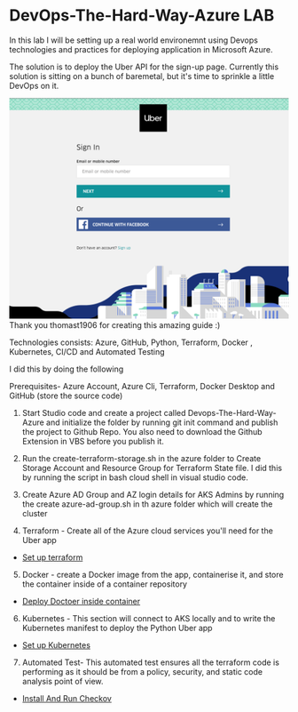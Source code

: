 # DevOps-The-Hard-Way-Azure LAB 

In this lab I will be setting up a real world environemnt using Devops technologies and practices for deploying application in Microsoft Azure. 

The solution is to deploy the Uber API for the sign-up page. Currently this solution is sitting on a bunch of baremetal, but it's time to sprinkle a little DevOps on it.

![](images/uber.png) Thank you thomast1906 for creating this amazing guide :) 

Technologies consists: Azure, GitHub, Python, Terraform, Docker , Kubernetes, CI/CD and Automated Testing 

I did this by doing the following 

Prerequisites- Azure Account, Azure Cli, Terraform, Docker Desktop  and GitHub (store the source code)

1) Start Studio code and create a project called Devops-The-Hard-Way-Azure and initialize the folder by running git init command and publish the project to Github Repo. You also need to download the Github Extension in VBS before you publish it.  

2) Run the create-terraform-storage.sh in the azure folder to Create Storage Account and Resource Group for Terraform State file. I did this by running the script in bash cloud shell in visual studio code.

3) Create Azure AD Group  and AZ login details for AKS Admins by running the create azure-ad-group.sh in th azure folder which will create the cluster 

4) Terraform - Create all of the Azure cloud services you'll need for the Uber app 

  - [Set up terraform](https://github.com/nicholaschangIT/DevOps-The-Hard-Way-Azure/blob/main/Terrform-Azure/Readme.md)


5) Docker - create a Docker image from the app, containerise it, and store the container inside of a container repository

  - [Deploy Doctoer inside container](https://github.com/nicholaschangIT/DevOps-The-Hard-Way-Azure/blob/main/Docker/Readme.md)


6) Kubernetes - This section will connect to AKS locally and to write the Kubernetes manifest to deploy the Python Uber app

  - [Set up Kubernetes](https://github.com/nicholaschangIT/DevOps-The-Hard-Way-Azure/blob/main/Kubernetes/Readme.md)

7) Automated Test- This automated test ensures all the terraform code is performing as it should be from a policy, security, and static code analysis point of view. 

  - [Install And Run Checkov](https://github.com/nicholaschangIT/DevOps-The-Hard-Way-Azure/blob/main/Terraform-Static-Code-Analysis/Readme.md)